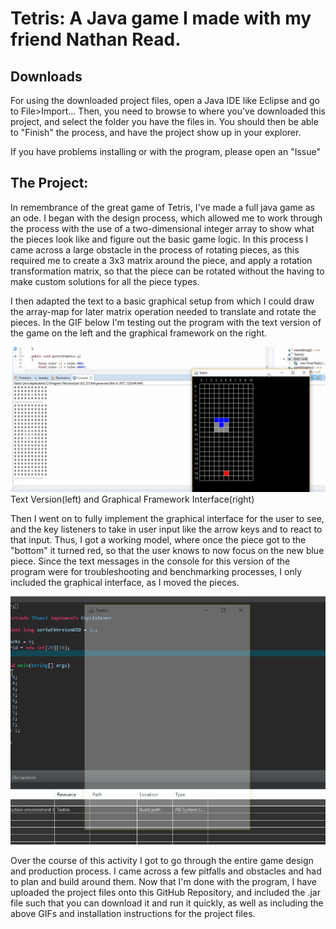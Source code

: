 # Tetris: A Java game I made with my friend Nathan Read.

## Downloads
For using the downloaded project files, open a Java IDE like Eclipse and go to File>Import...
Then, you need to browse to where you've downloaded this project, and select the folder you have the files in.
You should then be able to "Finish" the process, and have the project show up in your explorer.

If you have problems installing or with the program, please open an "Issue"

## The Project:
In remembrance of the great game of Tetris, I've made a full java game as an ode. I began with the design process, which allowed me to work through the process with the use of a two-dimensional integer array to show what the pieces look like and figure out the basic game logic. In this process I came across a large obstacle in the process of rotating pieces, as this required me to create a 3x3 matrix around the piece, and apply a rotation transformation matrix, so that the piece can be rotated without the having to make custom solutions for all the piece types.

I then adapted the text to a basic graphical setup from which I could draw the array-map for later matrix operation needed to translate and rotate the pieces. In the GIF below I'm testing out the program with the text version of the game on the left and the graphical framework on the right.

![GIF of the Text-Based Game and Graphical Framework](https://github.com/Kartik-Nagpal/Tetris/blob/master/Textris.gif)
Text Version(left) and Graphical Framework Interface(right)

Then I went on to fully implement the graphical interface for the user to see, and the key listeners to take in user input like the arrow keys and to react to that input. Thus, I got a working model, where once the piece got to the "bottom" it turned red, so that the user knows to now focus on the new blue piece. Since the text messages in the console for this version of the program were for troubleshooting and benchmarking processes, I only included the graphical interface, as I moved the pieces.

![GIF of the Graphical User Interface in Action](https://github.com/Kartik-Nagpal/Tetris/blob/master/Tetris.gif)

Over the course of this activity I got to go through the entire game design and production process. I came across a few pitfalls and obstacles and had to plan and build around them. Now that I'm done with the program, I have uploaded the project files onto this GitHub Repository, and included the .jar file such that you can download it and run it quickly, as well as including the above GIFs and installation instructions for the project files.